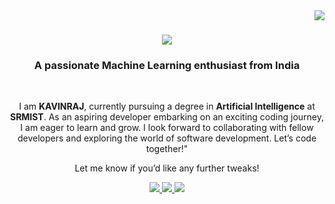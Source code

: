 <img align="right" src="https://visitor-badge.laobi.icu/badge?page_id=KAVINRAJ06.KAVINRAJ06" />

<h1 align="center">
    <img src="https://readme-typing-svg.herokuapp.com/?font=Righteous&size=35&center=true&vCenter=true&width=500&height=70&duration=4000&lines=Hi+There!+👋;+I'm+KAVINRAJ+!;" />
</h1>

<h3 align="center">A passionate Machine Learning enthusiast from India</h3>

<br/>

<div align="center">
 
I am **KAVINRAJ**, currently pursuing a degree in **Artificial Intelligence** at **SRMIST**. As an aspiring developer embarking on an exciting coding journey, I am eager to learn and grow. I look forward to collaborating with fellow developers and exploring the world of software development. Let’s code together!"

Let me know if you’d like any further tweaks!

 </div>
 
<div align="center"> 
  <a href="mailto:kavinrajm06@gmail.com">
    <img src="https://img.shields.io/badge/Gmail-333333?style=for-the-badge&logo=gmail&logoColor=red" />
  </a>
  <a href="https://www.linkedin.com/in/kavinraj-mayilsamy/" target="_blank">
    <img src="https://img.shields.io/badge/LinkedIn-0077B5?style=for-the-badge&logo=linkedin&logoColor=white" target="_blank" />
  </a>
  <a href="https://github.com/KAVINRAJ06" target="_blank">
     <img src="https://img.shields.io/badge/Portfolio-FF5722?style=for-the-badge&logo=todoist&logoColor=white" target="_blank" /> <!-- sqlite, safari, google-chrome are other good icon options -->
  </a>
</div>